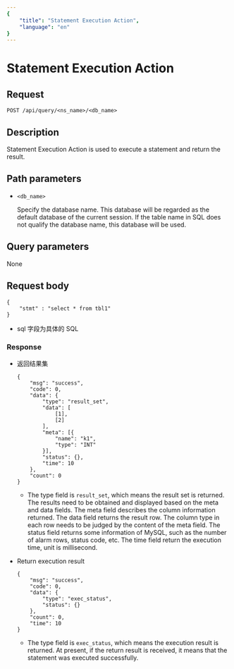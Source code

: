 ```yaml
---
{
    "title": "Statement Execution Action",
    "language": "en"
}
---
```


# Statement Execution Action


## Request

```
POST /api/query/<ns_name>/<db_name>
```

## Description

Statement Execution Action is used to execute a statement and return the result.
    
## Path parameters

* `<db_name>`

    Specify the database name. This database will be regarded as the default database of the current session. If the table name in SQL does not qualify the database name, this database will be used.

## Query parameters

None

## Request body

```
{
    "stmt" : "select * from tbl1"
}
```

* sql 字段为具体的 SQL

### Response

* 返回结果集

    ```
    {
        "msg": "success",
        "code": 0,
        "data": {
            "type": "result_set",
            "data": [
                [1],
                [2]
            ],
            "meta": [{
                "name": "k1",
                "type": "INT"
            }],
            "status": {},
            "time": 10
        },
        "count": 0
    }
    ```

    * The type field is `result_set`, which means the result set is returned. The results need to be obtained and displayed based on the meta and data fields. The meta field describes the column information returned. The data field returns the result row. The column type in each row needs to be judged by the content of the meta field. The status field returns some information of MySQL, such as the number of alarm rows, status code, etc. The time field return the execution time, unit is millisecond.

* Return execution result

    ```
    {
        "msg": "success",
        "code": 0,
        "data": {
            "type": "exec_status",
            "status": {}
        },
        "count": 0,
        "time": 10
    }
    ```

    * The type field is `exec_status`, which means the execution result is returned. At present, if the return result is received, it means that the statement was executed successfully.
